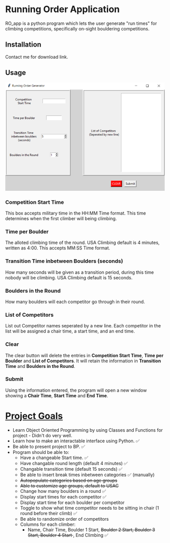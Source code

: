 # Running Order Application
RO_app is a python program which lets the user generate "run times" for climbing competitions, specifically on-sight bouldering competitions.

## Installation
Contact me for download link. 

## Usage
![TempSnip](tempsnip.png)

### Competition Start Time
This box accepts military time in the HH:MM Time format. This time determines when the first climber will being climbing.

### Time per Boulder
The alloted climbing time of the round. USA Climbing default is 4 minutes, written as 4:00. This accepts MM:SS Time format.

### Transition Time inbetween Boulders (seconds)
How many seconds will be given as a transition period, during this time nobody will be climbing. USA Climbing default is 15 seconds.

### Boulders in the Round
How many boulders will each competitor go through in their round.

### List of Competitors
List out Competitor names seperated by a new line. Each competitor in the list will be assigned a chair time, a start time, and an end time.

### Clear
The clear button will delete the entries in **Competition Start Time**, **Time per Boulder** and **List of Competitors**. It will retain the information in **Transition Time** and **Boulders in the Round**.

### Submit
Using the information entered, the program will open a new window showing a **Chair Time**, **Start Time** and **End Time**.


# **<u>Project Goals</u>**
* Learn Object Oriented Programming by using Classes and Functions for project - Didn't do very well.
* Learn how to make an interactable interface using Python. &#x2705;
* Be able to present project to BP. &#x2705;
* Program should be able to:
    * Have a changeable Start time. &#x2705;
    * Have changable round length (default 4 minutes) &#x2705;
    * Changable transition time (default 15 seconds) &#x2705;
    * Be able to insert break times inbetween categories &#x2705; (manually)
    * <s>Autopopulate categories based on age groups</s>
    * <s>Able to customize age groups, default to USAC </s>
    * Change how many boulders in a round &#x2705;
    * Display start times for each competitor &#x2705;
    * Display start time for each boulder per competitor
    * Toggle to show what time competitor needs to be sitting in chair (1 round before their climb) &#x2705;
    * Be able to randomize order of competitors
    * Columns for each climber:
        * Name, Chair Time, Boulder 1 Start, <s>Boulder 2 Start, Boulder 3 Start, Boulder 4 Start </s>, End Climbing &#x2705;
